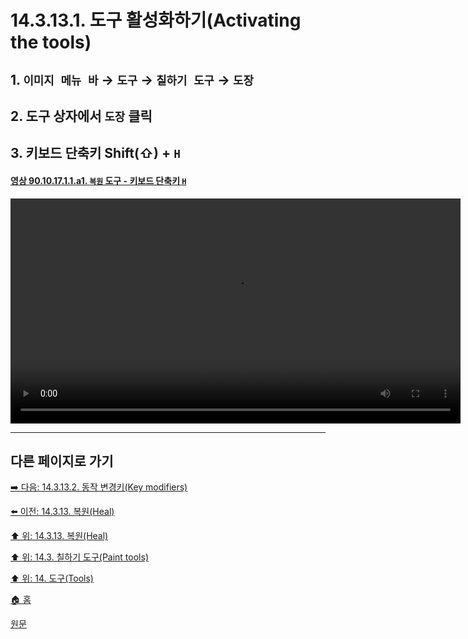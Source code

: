 # 14.3.13.1. 도구 활성화하기(Activating the tools)

<a id="14-03-13-01-s1"></a>

## 1. `이미지 메뉴 바` → `도구` → `칠하기 도구` → `도장`

<a id="14-03-13-01-s2"></a>

## 2. 도구 상자에서 `도장` 클릭

<a id="14-03-13-01-s3"></a>

## 3. 키보드 단축키 Shift(⇧) + `H`

<a id="90-10-17-01-01-a1"></a>

#### [영상 90.10.17.1.1.a1. `복원` 도구 - 키보드 단축키 `H`](./90-10-17-01-01-h.md#90-10-17-01-01-a1)
<video controls="controls" width="720" src="https://github.com/wonder13662/gimp/assets/15767104/02b77cca-41a8-4d00-9766-fc52f7f2131c"></video>

***

## 다른 페이지로 가기

[➡️ 다음: 14.3.13.2. 동작 변경키(Key modifiers)](./14-03-13-02-key_modifiers.md)

[⬅️ 이전: 14.3.13. 복원(Heal)](./14-03-13-00-heal.md)

[⬆️ 위: 14.3.13. 복원(Heal)](./14-03-13-00-heal.md)

[⬆️ 위: 14.3. 칠하기 도구(Paint tools)](./14-03-00-paint-tools.md)

[⬆️ 위: 14. 도구(Tools)](./14-00-tools.md)

[🏠 홈](./00-home.md)

[원문](https://docs.gimp.org/2.10/ko/gimp-tool-clone.html#idm13701)